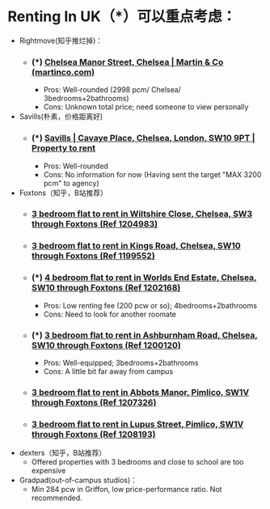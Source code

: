 # Renting In UK（*）可以重点考虑：
- Rightmove(知乎推烂掉)：
    - ### (*) [Chelsea Manor Street, Chelsea | Martin & Co (martinco.com)](https://www.martinco.com/property/to-rent/402549?profileID=100783012710&emailAlert=1)
        - Pros: Well-rounded (2998 pcm/ Chelsea/ 3bedrooms+2bathrooms)
        - Cons: Unknown total price; need someone to view personally
- Savills(朴素，价格距离好)
    - ### (*) [Savills | Cavaye Place, Chelsea, London, SW10 9PT | Property to rent](https://search.savills.com/property-detail/gblsrecel140071l)
        - Pros: Well-rounded
        - Cons: No information for now (Having sent the target "MAX 3200 pcm" to agency)
- Foxtons（知乎，B站推荐）
    - ### [3 bedroom flat to rent in Wiltshire Close, Chelsea, SW3 through Foxtons (Ref 1204983)](https://www.foxtons.co.uk/properties-to-rent/sw3/chpk0146229)
    - ### [3 bedroom flat to rent in Kings Road, Chelsea, SW10 through Foxtons (Ref 1199552)](https://www.foxtons.co.uk/properties-to-rent/sw10/chpk0218029)
    - ### (*) [4 bedroom flat to rent in Worlds End Estate, Chelsea, SW10 through Foxtons (Ref 1202168)](https://www.foxtons.co.uk/properties-to-rent/sw10/chpk0463665)
        - Pros: Low renting fee (200 pcw or so); 4bedrooms+2bathrooms
        - Cons: Need to look for another roomate
    - ### (*) [3 bedroom flat to rent in Ashburnham Road, Chelsea, SW10 through Foxtons (Ref 1200120)](https://www.foxtons.co.uk/properties-to-rent/sw10/chpk0343531)
        - Pros: Well-equipped; 3bedrooms+2bathrooms
        - Cons: A little bit far away from campus
    - ### [3 bedroom flat to rent in Abbots Manor, Pimlico, SW1V through Foxtons (Ref 1207326)](https://www.foxtons.co.uk/properties-to-rent/sw1v/chpk1264171)
    - ### [3 bedroom flat to rent in Lupus Street, Pimlico, SW1V through Foxtons (Ref 1208193)](https://www.foxtons.co.uk/properties-to-rent/sw1v/chpk1216118)
- dexters（知乎，B站推荐）
    - Offered properties with 3 bedrooms and close to school are too expensive
- Gradpad(out-of-campus studios)：
    - Min 284 pcw in Griffon, low price-performance ratio. Not recommended.
 
